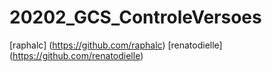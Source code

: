 # 20202_GCS_ControleVersoes
[raphalc] (https://github.com/raphalc)
[renatodielle] (https://github.com/renatodielle)